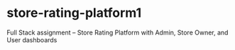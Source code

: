 # store-rating-platform1
Full Stack assignment – Store Rating Platform with Admin, Store Owner, and User dashboards
